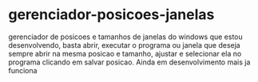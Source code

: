 # gerenciador-posicoes-janelas
gerenciador de posicoes e tamanhos de janelas do windows que estou desenvolvendo, basta abrir, executar o programa ou janela que deseja sempre abrir na mesma posicao e tamanho, ajustar e selecionar ela no programa clicando em salvar posicao. Ainda em desenvolvimento mais ja funciona
